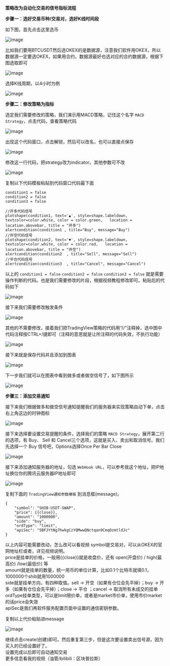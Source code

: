 **策略改为自动化交易的信号指标流程**  
  
**步骤一：选好交易币种/交易对，选好K线时间段**  
  
如下图，首先点击这里选币
  
![image](https://user-images.githubusercontent.com/94948670/146497787-fef88716-4083-464b-b0bc-0a92fc522d7e.png)  
  
比如我们要用BTCUSDT然后选OKEX的是数据源，注意我们软件用OKEX，所以数据源一定要选OKEX，如果用合约，数据源最好也选对应的合约数据源，根据下图选取即可  
  
![image](https://user-images.githubusercontent.com/94948670/146497914-8540a4ef-f6c2-4505-a26c-0356f70fa99e.png)  
  
选择K线周期，以4小时为例  
  
![image](https://user-images.githubusercontent.com/94948670/146497979-22a8b2e0-0a66-4d9f-b64f-b2f6ea09ff1e.png)  
  
  
**步骤二：修改策略为指标**  
  
选定我们需要修改的策略，我们演示用MACD策略，记住这个名字 `MACD Strategy`，点击代码，查看策略代码  
  
![image](https://user-images.githubusercontent.com/94948670/146494270-a225e2c1-580f-43da-9d6a-25293bc7166f.png)  
  
出现这个代码窗口，点击解锁，然后可以改名，也可以直接点保存  
  
![image](https://user-images.githubusercontent.com/94948670/146494374-5fdc540e-f9a3-40f9-b732-54df4b821185.png)  
  
修改这一行代码，把strategy改为indicator。其他参数可不改  
  
![image](https://user-images.githubusercontent.com/94948670/146494482-3d5104f4-a362-479f-912a-dea3bd00f8a4.png)  
  
复制以下代码模板粘贴到代码窗口代码最下面  
  
```
condition1 = false
condition2 = false
condition3 = false

//开多代码信号
plotshape(condition1, text='▲', style=shape.labeldown, textcolor=color.white, color = color.green,   location = location.abovebar, title = "开多")
alertcondition(condition1 , title="Buy", message="Buy")
//开空代码信号  
plotshape(condition2, text='▼', style=shape.labeldown, textcolor=color.white, color = color.red,   location = location.abovebar, title = "开空")
alertcondition(condition2  , title="Sell", message="Sell")
//平仓代码信号  
alertcondition(condition3  , title="Cancel", message="Cancel")
```  
  
以上的 `condition1 = false`  `condition2 = false`  `condition3 = false` 就是需要操作判断的代码。也是我们需要修改的片段，根据视频教程修改即可。粘贴后的代码如下    
  
![image](https://user-images.githubusercontent.com/94948670/146494888-7a899348-178e-43bb-985e-06fca1454eee.png)  
  
接下来我们需要修改触发条件  
  
![image](https://user-images.githubusercontent.com/94948670/146495044-b86d9e2c-236a-4b07-9eeb-ed75715bf073.png)  
  
其他的不需要修改，接着我们把TradingView策略的代码用“//”注释掉，选中图中代码注释按CTRL+/键即可（注释的意思就是让所注释的代码失效，不执行功能）  
  
![image](https://user-images.githubusercontent.com/94948670/146495403-7dab9953-20e5-4848-929d-a60b51b43133.png)  
  
接下来就是保存代码并且添加到图表  
  
![image](https://user-images.githubusercontent.com/94948670/146495638-b0c816a2-59cc-479a-bd3b-673306fb135a.png)  
  
下一步我们就可以在图表中看到做多或者做空信号了，如下图所示  
  
![image](https://user-images.githubusercontent.com/94948670/146495782-07a4cc63-a29c-49fe-baa3-dd8f3a261f90.png)  
  
**步骤三：添加交易通知**  
  
接下来我们根据做多和做空信号通知提醒我们的服务器来实现策略自动下单，点击右上角这边的时钟图标   
  
![image](https://user-images.githubusercontent.com/94948670/146495922-68ea6800-a758-4b3f-8efd-a9272a43dfa9.png)  
  
接下来选择要设置交易提醒的条件，选择我们的策略 `MACD Strategy`，展开第二行的选项，有 Buy、 Sell 和 Cancel三个选项，这就是买入、卖出和取消信号。我们先选择一个 Buy 信号吧，Options选择Once Per Bar Close  

![image](https://user-images.githubusercontent.com/94948670/146496279-06c88f6f-ad15-44c3-b1a4-ef2226875d0c.png)  
  
接下来添加通知服务器的地址，勾选 `WebHook URL`，可以参考我这个地址，把IP地址换位你的腾讯云服务器IP地址即可  
  
![image](https://user-images.githubusercontent.com/94948670/146496959-6ac18d6d-0e99-4d8a-ae24-064eee449cb0.png)  
  

复制下面的 `TradingView通知参数模板` 到消息框(message)。

```
{
	"symbol": "SHIB-USDT-SWAP",
	"price": {{close}},
	"amount": "1000000",
	"side": "buy",
	"ordType": "limit",
	"apiSec": "5BFJYtNg7hwkgCzYQMwwQNctqan9CmqOzmtldJc"
}
```  
以上内容可能需要改动，怎么改可以看视频
symbol是交易对，可以从OKEX的官网地址栏或者，详见视频说明。  
price是挂单的价格，一般用{{close}}就是收盘价，还有 open(开盘价) / high(最高价) /low(最低价) 等  
amount就是挂单的数量，统一用币的单位计算，比如0.1个比特币就填0.1，1000000个shib就用1000000  
side就是挂单方向，有四种取值。sell -> 开空（如果有仓位会先平掉）；buy -> 开多（如果有仓位会先平掉）；close -> 平仓 ；cancel -> 取消所有未成交的挂单    
ordType挂单类型，可以是limit限价单，或者是market市价单，使用市价market的话price会失效  
apiSec是我们再软件服务配置页面中设置的通信密钥参数。  

复制以上代价粘贴进message  
  
![image](https://user-images.githubusercontent.com/94948670/146497227-d64b399d-e7cc-4828-9d71-7eb271e5a03e.png)  
  
继续点击create(创建)即可。然后重复第三步，但是这次要设置卖出信号源，因为买入的已经设置好了。  
设置完成以后即可自动通知交易  
更多信息看我的视频（油管/bilibili：区块普拉斯）

